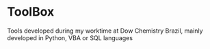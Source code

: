 # ToolBox
Tools developed during my worktime at Dow Chemistry Brazil, mainly developed in Python, VBA or SQL languages
